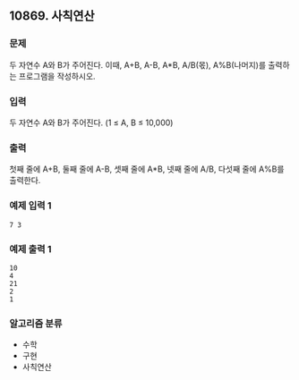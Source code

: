 ## 10869. 사칙연산

### 문제
두 자연수 A와 B가 주어진다. 이때, A+B, A-B, A*B, A/B(몫), A%B(나머지)를 출력하는 프로그램을 작성하시오. 

### 입력
두 자연수 A와 B가 주어진다. (1 ≤ A, B ≤ 10,000)

### 출력
첫째 줄에 A+B, 둘째 줄에 A-B, 셋째 줄에 A*B, 넷째 줄에 A/B, 다섯째 줄에 A%B를 출력한다.

### 예제 입력 1
```
7 3
```

### 예제 출력 1
``` 
10
4
21
2
1
```

### 알고리즘 분류
- 수학
- 구현
- 사칙연산
  
#
